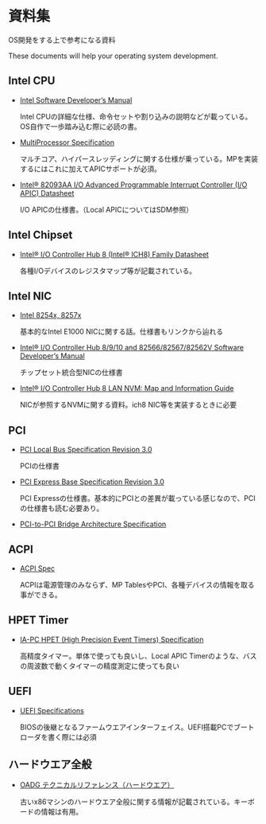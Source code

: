 # 資料集

OS開発をする上で参考になる資料

These documents will help your operating system development.

## Intel CPU

- [Intel Software Developer’s Manual](http://www.intel.co.jp/content/www/jp/ja/processors/architectures-software-developer-manuals.html)

  Intel CPUの詳細な仕様、命令セットや割り込みの説明などが載っている。OS自作で一歩踏み込む際に必読の書。

- [MultiProcessor Specification](http://www.intel.com/design/archives/processors/pro/docs/242016.htm)

  マルチコア、ハイパースレッディングに関する仕様が乗っている。MPを実装するにはこれに加えてAPICサポートが必須。

- [Intel® 82093AA I/O Advanced Programmable Interrupt Controller (I/O APIC) Datasheet](http://www.intel.com/design/chipsets/datashts/290566.htm)

  I/O APICの仕様書。（Local APICについてはSDM参照）

## Intel Chipset

- [Intel® I/O Controller Hub 8 (Intel® ICH8) Family Datasheet](http://www.intel.co.jp/content/www/jp/ja/io/intel-io-controller-hub-8-datasheet.html)

  各種I/Oデバイスのレジスタマップ等が記載されている。

## Intel NIC

- [Intel 8254x, 8257x](http://draft.scyphus.co.jp/osdev/e1000.html)

  基本的なIntel E1000 NICに関する話。仕様書もリンクから辿れる

- [Intel® I/O Controller Hub 8/9/10 and 82566/82567/82562V Software Developer’s Manual](http://www.intel.com/content/www/us/en/embedded/products/networking/i-o-controller-hub-8-9-10-82566-82567-82562v-software-dev-manual.html)

  チップセット統合型NICの仕様書

- [Intel® I/O Controller Hub 8 LAN NVM: Map and Information Guide](http://www.intel.com/content/www/us/en/ethernet-controllers/i-o-controller-hub-8-lan-nvm-map-appl-note.html)

  NICが参照するNVMに関する資料。ich8 NIC等を実装するときに必要

## PCI

- [PCI Local Bus Specification Revision 3.0](http://www.xilinx.com/Attachment/PCI_SPEV_V3_0.pdf)

  PCIの仕様書

- [PCI Express Base Specification Revision 3.0](http://composter.com.ua/documents/PCI_Express_Base_Specification_Revision_3.0.pdf)

  PCI Expressの仕様書。基本的にPCIとの差異が載っている感じなので、PCIの仕様書も読む必要あり。

- [PCI-to-PCI Bridge Architecture Specification](https://cds.cern.ch/record/551427/files/cer-2308933.pdf)

## ACPI

- [ACPI Spec](http://www.acpi.info/spec.htm)

  ACPIは電源管理のみならず、MP TablesやPCI、各種デバイスの情報を取る事ができる。

## HPET Timer

- [IA-PC HPET (High Precision Event Timers) Specification](http://www.intel.com/content/dam/www/public/us/en/documents/technical-specifications/software-developers-hpet-spec-1-0a.pdf)

  高精度タイマー。単体で使っても良いし、Local APIC Timerのような、バスの周波数で動くタイマーの精度測定に使っても良い

## UEFI

- [UEFI Specifications](http://www.uefi.org/specifications)

  BIOSの後継となるファームウエアインターフェイス。UEFI搭載PCでブートローダを書く際には必須

## ハードウエア全般

- [OADG テクニカルリファレンス（ハードウエア）](http://web.archive.org/web/20090815135508/http://www.oadg.or.jp/techref/oadghwd.pdf)

  古いx86マシンのハードウエア全般に関する情報が記載されている。キーボードの情報は有用。
